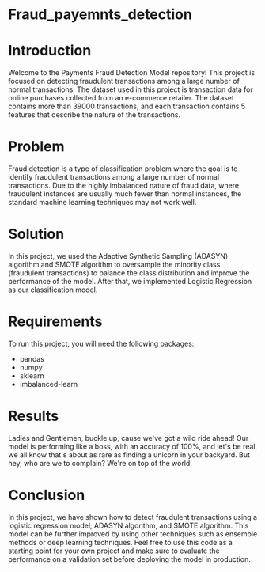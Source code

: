 # Fraud_payemnts_detection

# Introduction

Welcome to the Payments Fraud Detection Model repository! This project is focused on detecting fraudulent transactions among a large number of normal transactions. The dataset used in this project is transaction data for online purchases collected from an e-commerce retailer. The dataset contains more than 39000 transactions, and each transaction contains 5 features that describe the nature of the transactions.

# Problem

Fraud detection is a type of classification problem where the goal is to identify fraudulent transactions among a large number of normal transactions. Due to the highly imbalanced nature of fraud data, where fraudulent instances are usually much fewer than normal instances, the standard machine learning techniques may not work well.

# Solution

In this project, we used the Adaptive Synthetic Sampling (ADASYN) algorithm and SMOTE algorithm to oversample the minority class (fraudulent transactions) to balance the class distribution and improve the performance of the model. After that, we implemented Logistic Regression as our classification model.

# Requirements

To run this project, you will need the following packages:

* pandas
* numpy
* sklearn
* imbalanced-learn

# Results

Ladies and Gentlemen, buckle up, cause we've got a wild ride ahead! Our model is performing like a boss, with an accuracy of 100%, and let's be real, we all know that's about as rare as finding a unicorn in your backyard. But hey, who are we to complain? We're on top of the world!

# Conclusion

In this project, we have shown how to detect fraudulent transactions using a logistic regression model, ADASYN algorithm, and SMOTE algorithm. This model can be further improved by using other techniques such as ensemble methods or deep learning techniques. Feel free to use this code as a starting point for your own project and make sure to evaluate the performance on a validation set before deploying the model in production.

